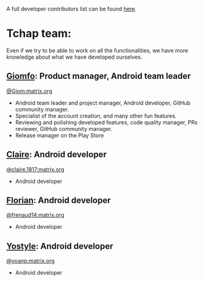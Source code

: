 A full developer contributors list can be found [here](https://github.com/dinsic-pim/tchap-android/graphs/contributors).

# Tchap team:

Even if we try to be able to work on all the functionalities, we have more knowledge about what we have developed ourselves.

## [Giomfo](https://github.com/giomfo): Product manager, Android team leader

[@Giom:matrix.org](https://matrix.to/#/@Giom:matrix.org)
- Android team leader and project manager, Android developer, GitHub community manager.
- Specialist of the account creation, and many other fun features.
- Reviewing and polishing developed features, code quality manager, PRs reviewer, GitHub community manager.
- Release manager on the Play Store

## [Claire](https://github.com/Claire1817): Android developer

[@claire.1817:matrix.org](https://matrix.to/#/@claire.1817:matrix.org)
- Android developer

## [Florian](https://github.com/Florian14): Android developer

[@frenaud14:matrix.org](https://matrix.to/#/@frenaud14:matrix.org)
- Android developer

## [Yostyle](https://github.com/yostyle): Android developer

[@yoanp:matrix.org](https://matrix.to/#/@yoanp:matrix.org)
- Android developer
